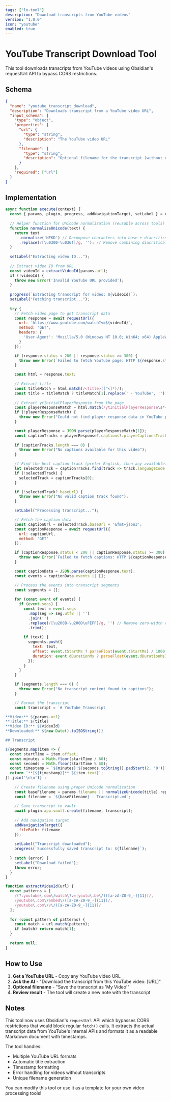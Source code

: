 ```yaml
---
tags: ["ln-tool"]
description: "Download transcripts from YouTube videos"
version: "1.0.0"
icon: "youtube"
enabled: true
---
```


# YouTube Transcript Download Tool

This tool downloads transcripts from YouTube videos using Obsidian's requestUrl API to bypass CORS restrictions.

## Schema

```json
{
  "name": "youtube_transcript_download",
  "description": "Downloads transcript from a YouTube video URL",
  "input_schema": {
    "type": "object",
    "properties": {
      "url": {
        "type": "string",
        "description": "The YouTube video URL"
      },
      "filename": {
        "type": "string", 
        "description": "Optional filename for the transcript (without extension)"
      }
    },
    "required": ["url"]
  }
}
```

## Implementation

```javascript
async function execute(context) {
  const { params, plugin, progress, addNavigationTarget, setLabel } = context;
  
  // Helper function for Unicode normalization (reusable across tools)
  function normalizeUnicode(text) {
    return text
      .normalize('NFKD') // Decompose characters into base + diacritics
      .replace(/[\u0300-\u036f]/g, ''); // Remove combining diacritical marks
  }
  
  setLabel("Extracting video ID...");
  
  // Extract video ID from URL
  const videoId = extractVideoId(params.url);
  if (!videoId) {
    throw new Error('Invalid YouTube URL provided');
  }
  
  progress(`Extracting transcript for video: ${videoId}`);
  setLabel("Fetching transcript...");
  
  try {
    // Fetch video page to get transcript data
    const response = await requestUrl({
      url: `https://www.youtube.com/watch?v=${videoId}`,
      method: 'GET',
      headers: {
        'User-Agent': 'Mozilla/5.0 (Windows NT 10.0; Win64; x64) AppleWebKit/537.36 (KHTML, like Gecko) Chrome/91.0.4472.124 Safari/537.36'
      }
    });

    if (response.status < 200 || response.status >= 300) {
      throw new Error(`Failed to fetch YouTube page: HTTP ${response.status}`);
    }

    const html = response.text;
    
    // Extract title
    const titleMatch = html.match(/<title>([^<]*)/);
    const title = titleMatch ? titleMatch[1].replace(' - YouTube', '') : 'YouTube Video';
    
    // Extract ytInitialPlayerResponse from the page
    const playerResponseMatch = html.match(/ytInitialPlayerResponse\s*=\s*({.+?});/);
    if (!playerResponseMatch) {
      throw new Error("Could not find player response data in YouTube page");
    }

    const playerResponse = JSON.parse(playerResponseMatch[1]);
    const captionTracks = playerResponse?.captions?.playerCaptionsTracklistRenderer?.captionTracks || [];
    
    if (captionTracks.length === 0) {
      throw new Error("No captions available for this video");
    }

    // Find the best caption track (prefer English, then any available)
    let selectedTrack = captionTracks.find(track => track.languageCode === 'en');
    if (!selectedTrack) {
      selectedTrack = captionTracks[0];
    }

    if (!selectedTrack?.baseUrl) {
      throw new Error("No valid caption track found");
    }

    setLabel("Processing transcript...");

    // Fetch the caption data
    const captionUrl = selectedTrack.baseUrl + '&fmt=json3';
    const captionResponse = await requestUrl({
      url: captionUrl,
      method: 'GET'
    });

    if (captionResponse.status < 200 || captionResponse.status >= 300) {
      throw new Error(`Failed to fetch captions: HTTP ${captionResponse.status}`);
    }

    const captionData = JSON.parse(captionResponse.text);
    const events = captionData.events || [];

    // Process the events into transcript segments
    const segments = [];
    
    for (const event of events) {
      if (event.segs) {
        const text = event.segs
          .map(seg => seg.utf8 || '')
          .join('')
          .replace(/[\u200B-\u200D\uFEFF]/g, '') // Remove zero-width characters
          .trim();
        
        if (text) {
          segments.push({
            text: text,
            offset: event.tStartMs ? parseFloat(event.tStartMs) / 1000 : 0,
            duration: event.dDurationMs ? parseFloat(event.dDurationMs) / 1000 : 0
          });
        }
      }
    }

    if (segments.length === 0) {
      throw new Error("No transcript content found in captions");
    }

    // Format the transcript
    const transcript = `# YouTube Transcript

**Video:** ${params.url}
**Title:** ${title}
**Video ID:** ${videoId}
**Downloaded:** ${new Date().toISOString()}

## Transcript

${segments.map(item => {
  const startTime = item.offset;
  const minutes = Math.floor(startTime / 60);
  const seconds = Math.floor(startTime % 60);
  const timestamp = `${minutes}:${seconds.toString().padStart(2, '0')}`;
  return `**[${timestamp}]** ${item.text}`;
}).join('\n\n')}`;
    
    // Create filename using proper Unicode normalization
    const baseFilename = params.filename || normalizeUnicode(title).replace(/[^a-zA-Z0-9 ]/g, '').trim();
    const filename = `${baseFilename} - Transcript.md`;
    
    // Save transcript to vault
    await plugin.app.vault.create(filename, transcript);
    
    // Add navigation target
    addNavigationTarget({
      filePath: filename
    });
    
    setLabel("Transcript downloaded");
    progress(`Successfully saved transcript to: ${filename}`);
    
  } catch (error) {
    setLabel("Download failed");
    throw error;
  }
}

function extractVideoId(url) {
  const patterns = [
    /(?:youtube\.com\/watch\?v=|youtu\.be\/)([a-zA-Z0-9_-]{11})/,
    /youtube\.com\/embed\/([a-zA-Z0-9_-]{11})/,
    /youtube\.com\/v\/([a-zA-Z0-9_-]{11})/
  ];
  
  for (const pattern of patterns) {
    const match = url.match(pattern);
    if (match) return match[1];
  }
  
  return null;
}
```

## How to Use

1. **Get a YouTube URL** - Copy any YouTube video URL
2. **Ask the AI** - "Download the transcript from this YouTube video: [URL]"
3. **Optional filename** - "Save the transcript as 'My Video'"
4. **Review result** - The tool will create a new note with the transcript

## Notes

This tool now uses Obsidian's `requestUrl` API which bypasses CORS restrictions that would block regular `fetch()` calls. It extracts the actual transcript data from YouTube's internal APIs and formats it as a readable Markdown document with timestamps.

The tool handles:
- Multiple YouTube URL formats
- Automatic title extraction
- Timestamp formatting
- Error handling for videos without transcripts
- Unique filename generation

You can modify this tool or use it as a template for your own video processing tools! 